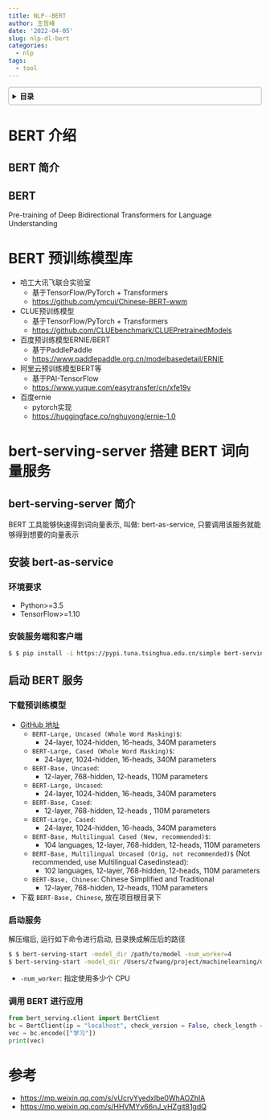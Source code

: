 ```yaml
---
title: NLP--BERT
author: 王哲峰
date: '2022-04-05'
slug: nlp-dl-bert
categories:
  - nlp
tags:
  - tool
---
```


<style>
details {
    border: 1px solid #aaa;
    border-radius: 4px;
    padding: .5em .5em 0;
}
summary {
    font-weight: bold;
    margin: -.5em -.5em 0;
    padding: .5em;
}
details[open] {
    padding: .5em;
}
details[open] summary {
    border-bottom: 1px solid #aaa;
    margin-bottom: .5em;
}
</style>

<details><summary>目录</summary><p>

- [BERT 介绍](#bert-介绍)
  - [BERT 简介](#bert-简介)
  - [BERT](#bert)
- [BERT 预训练模型库](#bert-预训练模型库)
- [bert-serving-server 搭建 BERT 词向量服务](#bert-serving-server-搭建-bert-词向量服务)
  - [bert-serving-server 简介](#bert-serving-server-简介)
  - [安装 bert-as-service](#安装-bert-as-service)
    - [环境要求](#环境要求)
    - [安装服务端和客户端](#安装服务端和客户端)
  - [启动 BERT 服务](#启动-bert-服务)
    - [下载预训练模型](#下载预训练模型)
    - [启动服务](#启动服务)
    - [调用 BERT 进行应用](#调用-bert-进行应用)
- [参考](#参考)
</p></details><p></p>

# BERT 介绍

## BERT 简介

## BERT

Pre-training of Deep Bidirectional Transformers for Language Understanding

# BERT 预训练模型库

- 哈工大讯飞联合实验室
    - 基于TensorFlow/PyTorch + Transformers
    - https://github.com/ymcui/Chinese-BERT-wwm
- CLUE预训练模型
    - 基于TensorFlow/PyTorch + Transformers
    - https://github.com/CLUEbenchmark/CLUEPretrainedModels
- 百度预训练模型ERNIE/BERT
    - 基于PaddlePaddle
    - https://www.paddlepaddle.org.cn/modelbasedetail/ERNIE
- 阿里云预训练模型BERT等
    - 基于PAI-TensorFlow
    - https://www.yuque.com/easytransfer/cn/xfe19v
- 百度ernie
    - pytorch实现
    - https://huggingface.co/nghuyong/ernie-1.0


# bert-serving-server 搭建 BERT 词向量服务

## bert-serving-server 简介

BERT 工具能够快速得到词向量表示, 叫做: bert-as-service, 
只要调用该服务就能够得到想要的向量表示

## 安装 bert-as-service

### 环境要求

- Python>=3.5
- TensorFlow>=1.10

### 安装服务端和客户端

```bash
$ $ pip install -i https://pypi.tuna.tsinghua.edu.cn/simple bert-serving-server bert-serving-client
```

## 启动 BERT 服务

### 下载预训练模型

- [GitHub 地址](https://github.com/google-research/bert/) 
    - `BERT-Large, Uncased (Whole Word Masking)$`: 
        - 24-layer, 1024-hidden, 16-heads, 340M parameters
    - `BERT-Large, Cased (Whole Word Masking)$`: 
        - 24-layer, 1024-hidden, 16-heads, 340M parameters
    - `BERT-Base, Uncased`: 
        - 12-layer, 768-hidden, 12-heads, 110M parameters
    - `BERT-Large, Uncased`: 
        - 24-layer, 1024-hidden, 16-heads, 340M parameters
    - `BERT-Base, Cased`: 
        - 12-layer, 768-hidden, 12-heads , 110M parameters
    - `BERT-Large, Cased`: 
        - 24-layer, 1024-hidden, 16-heads, 340M parameters
    - `BERT-Base, Multilingual Cased (New, recommended)$`: 
        - 104 languages, 12-layer, 768-hidden, 12-heads, 110M parameters
    - `BERT-Base, Multilingual Uncased (Orig, not recommended)$` (Not recommended, use Multilingual Casedinstead): 
        - 102 languages, 12-layer, 768-hidden, 12-heads, 110M parameters
    - `BERT-Base, Chinese`: Chinese Simplified and Traditional
        - 12-layer, 768-hidden, 12-heads, 110M parameters
- 下载 `BERT-Base, Chinese`, 放在项目根目录下

### 启动服务

解压缩后, 运行如下命令进行启动, 目录换成解压后的路径

```bash
$ $ bert-serving-start -model_dir /path/to/model -num_worker=4
$ bert-serving-start -model_dir /Users/zfwang/project/machinelearning/deeplearning/datasets/NLP_data/chinese_L-12_H-768_A-12 -num_worker=4
```
- `-num_worker`: 指定使用多少个 CPU

### 调用 BERT 进行应用

```python
from bert_serving.client import BertClient
bc = BertClient(ip = "localhost", check_version = False, check_length = False)
vec = bc.encode(["学习"])
print(vec)
```

# 参考

- https://mp.weixin.qq.com/s/vUcryYyedxlbe0WhAOZhIA
- https://mp.weixin.qq.com/s/HHVMYv66nJ_vHZgit81gdQ

